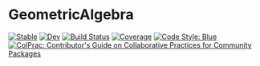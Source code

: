 # GeometricAlgebra

[![Stable](https://img.shields.io/badge/docs-stable-blue.svg)](https://monumoltd.github.io/GeometricAlgebra.jl/stable/)
[![Dev](https://img.shields.io/badge/docs-dev-blue.svg)](https://monumoltd.github.io/GeometricAlgebra.jl/dev/)
[![Build Status](https://github.com/MonumoLtd/GeometricAlgebra.jl/actions/workflows/CI.yml/badge.svg?branch=main)](https://github.com/monumoltd/GeometricAlgebra.jl/actions/workflows/CI.yml?query=branch%3Amain)
[![Coverage](https://codecov.io/gh/MonumoLtd/GeometricAlgebra.jl/branch/main/graph/badge.svg)](https://codecov.io/gh/MonumoLtd/GeometricAlgebra.jl)
[![Code Style: Blue](https://img.shields.io/badge/code%20style-blue-4495d1.svg)](https://github.com/invenia/BlueStyle)
[![ColPrac: Contributor's Guide on Collaborative Practices for Community Packages](https://img.shields.io/badge/ColPrac-Contributor's%20Guide-blueviolet)](https://github.com/SciML/ColPrac)
